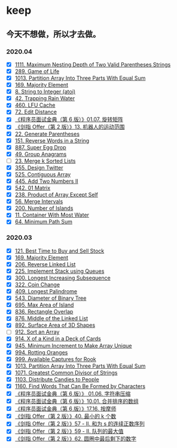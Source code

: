 # keep

## 今天不想做，所以才去做。

### 2020.04

- [x] [1111. Maximum Nesting Depth of Two Valid Parentheses Strings](https://github.com/Tcdian/keep/issues/91)
- [x] [289. Game of Life](https://github.com/Tcdian/keep/issues/92)
- [x] [1013. Partition Array Into Three Parts With Equal Sum](https://github.com/Tcdian/keep/issues/93)
- [x] [169. Majority Element](https://github.com/Tcdian/keep/issues/94)
- [x] [8. String to Integer (atoi)](https://github.com/Tcdian/keep/issues/95)
- [x] [42. Trapping Rain Water](https://github.com/Tcdian/keep/issues/96)
- [x] [460. LFU Cache](https://github.com/Tcdian/keep/issues/97)
- [x] [72. Edit Distance](https://github.com/Tcdian/keep/issues/98)
- [x] [《程序员面试金典（第 6 版）》01.07. 旋转矩阵](https://github.com/Tcdian/keep/issues/103)
- [x] [《剑指 Offer（第 2 版）》13. 机器人的运动范围](https://github.com/Tcdian/keep/issues/104)
- [x] [22. Generate Parentheses](https://github.com/Tcdian/keep/issues/105)
- [x] [151. Reverse Words in a String](https://github.com/Tcdian/keep/issues/106)
- [x] [887. Super Egg Drop](https://github.com/Tcdian/keep/issues/107)
- [x] [49. Group Anagrams](https://github.com/Tcdian/keep/issues/108)
- [ ] [23. Merge k Sorted Lists](https://github.com/Tcdian/keep/issues/109)
- [x] [355. Design Twitter](https://github.com/Tcdian/keep/issues/110)
- [x] [525. Contiguous Array](https://github.com/Tcdian/keep/issues/111)
- [x] [445. Add Two Numbers II](https://github.com/Tcdian/keep/issues/112)
- [x] [542. 01 Matrix](https://github.com/Tcdian/keep/issues/113)
- [x] [238. Product of Array Except Self](https://github.com/Tcdian/keep/issues/114)
- [x] [56. Merge Intervals](https://github.com/Tcdian/keep/issues/115)
- [x] [200. Number of Islands](https://github.com/Tcdian/keep/issues/118)
- [x] [11. Container With Most Water](https://github.com/Tcdian/keep/issues/119)
- [x] [64. Minimum Path Sum](https://github.com/Tcdian/keep/issues/120)

### 2020.03

- [x] [121. Best Time to Buy and Sell Stock](https://github.com/Tcdian/keep/issues/73)
- [x] [169. Majority Element](https://github.com/Tcdian/keep/issues/94)
- [x] [206. Reverse Linked List](https://github.com/Tcdian/keep/issues/80)
- [x] [225. Implement Stack using Queues](https://github.com/Tcdian/keep/issues/90)
- [x] [300. Longest Increasing Subsequence](https://github.com/Tcdian/keep/issues/99)
- [x] [322. Coin Change](https://github.com/Tcdian/keep/issues/100)
- [x] [409. Longest Palindrome](https://github.com/Tcdian/keep/issues/74)
- [x] [543. Diameter of Binary Tree](https://github.com/Tcdian/keep/issues/101)
- [x] [695. Max Area of Island](https://github.com/Tcdian/keep/issues/121)
- [x] [836. Rectangle Overlap](https://github.com/Tcdian/keep/issues/72)
- [x] [876. Middle of the Linked List](https://github.com/Tcdian/keep/issues/77)
- [x] [892. Surface Area of 3D Shapes](https://github.com/Tcdian/keep/issues/83)
- [ ] [912. Sort an Array](https://github.com/Tcdian/keep/issues/122)
- [x] [914. X of a Kind in a Deck of Cards](https://github.com/Tcdian/keep/issues/88)
- [x] [945. Minimum Increment to Make Array Unique](https://github.com/Tcdian/keep/issues/78)
- [x] [994. Rotting Oranges](https://github.com/Tcdian/keep/issues/82)
- [x] [999. Available Captures for Rook](https://github.com/Tcdian/keep/issues/86)
- [x] [1013. Partition Array Into Three Parts With Equal Sum](https://github.com/Tcdian/keep/issues/93)
- [x] [1071. Greatest Common Divisor of Strings](https://github.com/Tcdian/keep/issues/102)
- [x] [1103. Distribute Candies to People](https://github.com/Tcdian/keep/issues/84)
- [x] [1160. Find Words That Can Be Formed by Characters](https://github.com/Tcdian/keep/issues/71)
- [x] [《程序员面试金典（第 6 版）》 01.06. 字符串压缩](https://github.com/Tcdian/keep/issues/75)
- [x] [《程序员面试金典（第 6 版）》10.01. 合并排序的数组](https://github.com/Tcdian/keep/issues/81)
- [x] [《程序员面试金典（第 6 版）》17.16. 按摩师](https://github.com/Tcdian/keep/issues/79)
- [x] [《剑指 Offer（第 2 版）》40. 最小的 k 个数](https://github.com/Tcdian/keep/issues/76)
- [x] [《剑指 Offer（第 2 版）》57 - II. 和为 s 的连续正数序列](https://github.com/Tcdian/keep/issues/85)
- [x] [《剑指 Offer（第 2 版）》59 - II. 队列的最大值](https://github.com/Tcdian/keep/issues/87)
- [x] [《剑指 Offer（第 2 版）》62. 圆圈中最后剩下的数字](https://github.com/Tcdian/keep/issues/89)
